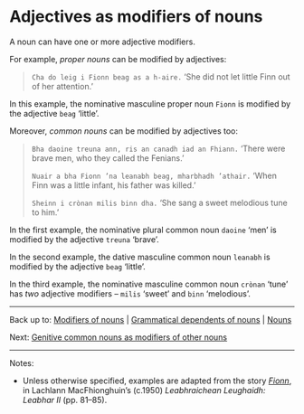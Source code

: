 # Adjectives as modifiers of nouns

A noun can have one or more adjective modifiers.

For example, *proper nouns* can be modified by adjectives:

> `Cha do leig i Fionn beag as a h-aire.` ‘She did not let little Finn out of her attention.’

In this example, the nominative masculine proper noun `Fionn` is modified by the adjective `beag` ‘little’.

Moreover, *common nouns* can be modified by adjectives too:

> `Bha daoine treuna ann, ris an canadh iad an Fhiann.` ‘There were brave men, who they called the Fenians.’
> 
> `Nuair a bha Fionn ’na leanabh beag, mharbhadh ’athair.` ‘When Finn was a little infant, his father was killed.’
> 
> `Sheinn i crònan milis binn dha.` ‘She sang a sweet melodious tune to him.’

In the first example, the nominative plural common noun `daoine` ‘men’ is modified by the adjective `treuna` ‘brave’. 

In the second example, the dative masculine common noun `leanabh` is modified by the adjective `beag` ‘little’. 

In the third example, the nominative masculine common noun `crònan` ‘tune’ has *two* adjective modifiers – `milis` ‘sweet’ and `binn` ‘melodious’. 

----

Back up to: [Modifiers of nouns](index.md) | [Grammatical dependents of nouns](../index.md) \| [Nouns](../../index.md)

Next: [Genitive common nouns as modifiers of other nouns](genitives.md)

----

Notes:

- Unless otherwise specified, examples are adapted from the story *[Fionn](../../texts/Fionn.md)*, in Lachlann MacFhionghuin’s (c.1950) *Leabhraichean Leughaidh: Leabhar II* (pp. 81–85).
